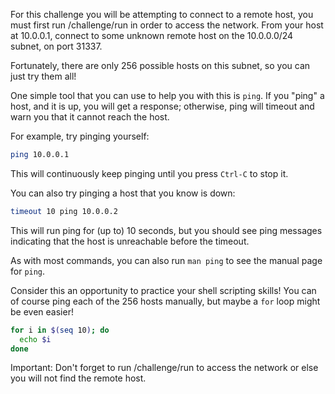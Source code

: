 For this challenge you will be attempting to connect to a remote host, you must first run /challenge/run in order to access the network. From your host at 10.0.0.1, connect to some unknown remote host on the 10.0.0.0/24 subnet, on port 31337.

Fortunately, there are only 256 possible hosts on this subnet, so you can just try them all!

One simple tool that you can use to help you with this is `ping`.
If you "ping" a host, and it is up, you will get a response; otherwise, ping will timeout and warn you that it cannot reach the host.

For example, try pinging yourself:
```sh
ping 10.0.0.1
```
This will continuously keep pinging until you press `Ctrl-C` to stop it.

You can also try pinging a host that you know is down:
```sh
timeout 10 ping 10.0.0.2
```
This will run ping for (up to) 10 seconds, but you should see ping messages indicating that the host is unreachable before the timeout.

As with most commands, you can also run `man ping` to see the manual page for `ping`.

Consider this an opportunity to practice your shell scripting skills!
You can of course ping each of the 256 hosts manually, but maybe a `for` loop might be even easier!

```sh
for i in $(seq 10); do
  echo $i
done
```
Important: Don't forget to run /challenge/run to access the network or else you will not find the remote host.

